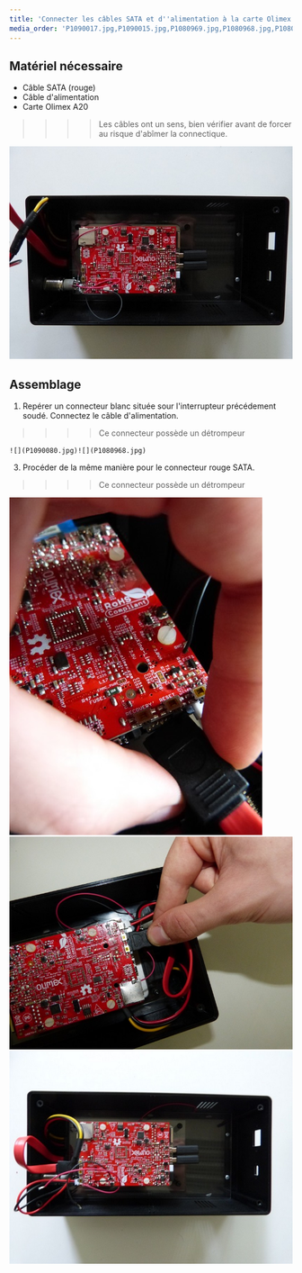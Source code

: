```yaml
---
title: 'Connecter les câbles SATA et d''alimentation à la carte Olimex'
media_order: 'P1090017.jpg,P1090015.jpg,P1080969.jpg,P1080968.jpg,P1080970.jpg,P1090016.jpg,P1090080.jpg,P1090081.jpg'
---
```


## Matériel nécessaire

* Câble SATA \(rouge\)
* Câble d'alimentation
* Carte Olimex A20

>>>> Les câbles ont un sens, bien vérifier avant de forcer au risque d'abîmer la connectique.

![](P1080970.jpg)
## Assemblage

1. Repérer un connecteur blanc située sour l'interrupteur précédement soudé. Connectez le câble d'alimentation. 
>>>> Ce connecteur possède un détrompeur  

	![](P1090080.jpg)![](P1080968.jpg)
3. Procéder de la même manière pour le connecteur rouge SATA. 
>>>> Ce connecteur possède un détrompeur  

   ![](P1090017.jpg)![](P1090081.jpg)
   ![](P1080969.jpg)




